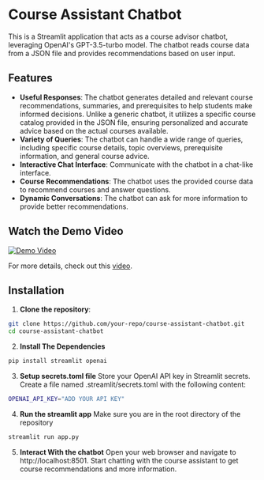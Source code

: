 # Course Assistant Chatbot

This is a Streamlit application that acts as a course advisor chatbot, leveraging OpenAI's GPT-3.5-turbo model. The chatbot reads course data from a JSON file and provides recommendations based on user input.

## Features

- **Useful Responses**: The chatbot generates detailed and relevant course recommendations, summaries, and prerequisites to help students make informed decisions. Unlike a generic chatbot, it utilizes a specific course catalog provided in the JSON file, ensuring personalized and accurate advice based on the actual courses available.
- **Variety of Queries**: The chatbot can handle a wide range of queries, including specific course details, topic overviews, prerequisite information, and general course advice.
- **Interactive Chat Interface**: Communicate with the chatbot in a chat-like interface.
- **Course Recommendations**: The chatbot uses the provided course data to recommend courses and answer questions.
- **Dynamic Conversations**: The chatbot can ask for more information to provide better recommendations.

## Watch the Demo Video

[![Demo Video](https://img.youtube.com/vi/MMxdLhb5eeI/0.jpg)](https://www.youtube.com/watch?v=MMxdLhb5eeI "Video Title")

For more details, check out this [video](https://www.youtube.com/watch?v=MMxdLhb5eeI).



## Installation

1. **Clone the repository**:

```bash
git clone https://github.com/your-repo/course-assistant-chatbot.git
cd course-assistant-chatbot
```

2. **Install The Dependencies**
```bash
pip install streamlit openai
```

3. **Setup secrets.toml file**
Store your OpenAI API key in Streamlit secrets. Create a file named .streamlit/secrets.toml with the following content:
```bash
OPENAI_API_KEY="ADD YOUR API KEY"
```

4. **Run the streamlit app**
Make sure you are in the root directory of the repository
```bash
streamlit run app.py
```

5. **Interact With the chatbot**
Open your web browser and navigate to http://localhost:8501. Start chatting with the course assistant to get course recommendations and more information.
